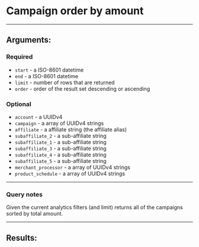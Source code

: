 # Campaign order by amount

____

## Arguments:

### Required
* `start` - a ISO-8601 datetime
* `end` - a ISO-8601 datetime
* `limit` - number of rows that are returned
* `order` - order of the result set descending or ascending

### Optional
* `account` - a UUIDv4
* `campaign` -  a array of UUIDv4 strings
* `affiliate` -  a affiliate string (the affiliate alias)
* `subaffiliate_2` -  a sub-affiliate string
* `subaffiliate_1` -  a sub-affiliate string
* `subaffiliate_3` -  a sub-affiliate string
* `subaffiliate_4` -  a sub-affiliate string
* `subaffiliate_5` -  a sub-affiliate string
* `merchant_processor` -  a array of UUIDv4 strings
* `product_schedule` -  a array of UUIDv4 strings

---
### Query notes

Given the current analytics filters (and limit) returns all of the campaigns sorted by total amount.

---
## Results:

```
```
